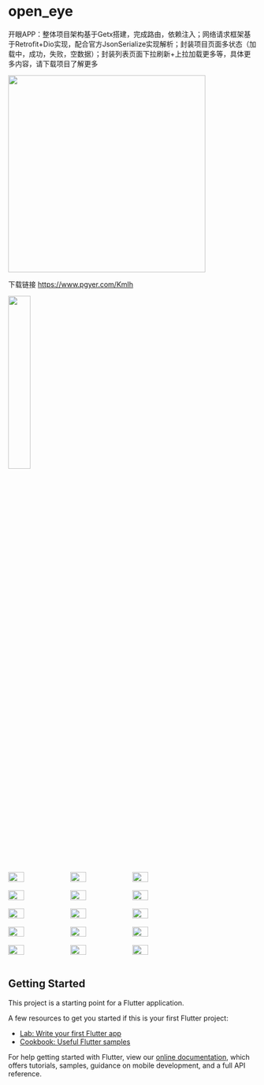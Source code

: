 # open_eye

开眼APP：整体项目架构基于Getx搭建，完成路由，依赖注入；网络请求框架基于Retrofit+Dio实现，配合官方JsonSerialize实现解析；封装项目页面多状态（加载中，成功，失败，空数据）；封装列表页面下拉刷新+上拉加载更多等，具体更多内容，请下载项目了解更多

<img src="https://github.com/WinWang/open_eye/blob/master/screenshot/download.png" width="400px">

下载链接 https://www.pgyer.com/KmIh


<img src="https://github.com/WinWang/open_eye/blob/master/screenshot/demo.gif" width="30%">
<br/>
<div style="display: flex; flex-direction: row">
<img src="https://github.com/WinWang/open_eye/blob/master/screenshot/1.png" width="25%">
<img src="https://github.com/WinWang/open_eye/blob/master/screenshot/2.png" width="25%">
<img src="https://github.com/WinWang/open_eye/blob/master/screenshot/3.png" width="25%">
</div>

<br/>

<div style="display: flex; flex-direction: row">
<img src="https://github.com/WinWang/open_eye/blob/master/screenshot/4.png" width="25%">
<img src="https://github.com/WinWang/open_eye/blob/master/screenshot/5.png" width="25%">
<img src="https://github.com/WinWang/open_eye/blob/master/screenshot/6.png" width="25%">
</div>

<br/>

<div style="display: flex; flex-direction: row">
<img src="https://github.com/WinWang/open_eye/blob/master/screenshot/7.png" width="25%">
<img src="https://github.com/WinWang/open_eye/blob/master/screenshot/8.png" width="25%">
<img src="https://github.com/WinWang/open_eye/blob/master/screenshot/9.png" width="25%">
</div>

<br/>

<div style="display: flex; flex-direction: row">
<img src="https://github.com/WinWang/open_eye/blob/master/screenshot/10.png" width="25%">
<img src="https://github.com/WinWang/open_eye/blob/master/screenshot/11.png" width="25%">
<img src="https://github.com/WinWang/open_eye/blob/master/screenshot/12.png" width="25%">
</div>
<br/>

<div style="display: flex; flex-direction: row">
<img src="https://github.com/WinWang/open_eye/blob/master/screenshot/13.png" width="25%">
<img src="https://github.com/WinWang/open_eye/blob/master/screenshot/14.jpg" width="25%">
<img src="https://github.com/WinWang/open_eye/blob/master/screenshot/15.jpg" width="25%">
</div>
<br/>


## Getting Started

This project is a starting point for a Flutter application.

A few resources to get you started if this is your first Flutter project:

- [Lab: Write your first Flutter app](https://flutter.dev/docs/get-started/codelab)
- [Cookbook: Useful Flutter samples](https://flutter.dev/docs/cookbook)

For help getting started with Flutter, view our
[online documentation](https://flutter.dev/docs), which offers tutorials,
samples, guidance on mobile development, and a full API reference.
